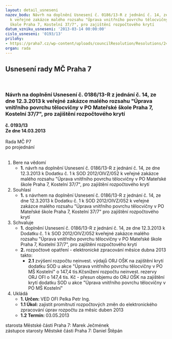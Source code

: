 ```yaml
---
layout: detail_usneseni
nazev_bodu: Návrh na doplnění Usnesení č. 0186/13-R z jednání č. 14, ze dne 12.3.2013
  k veřejné zakázce malého rozsahu "Úprava vnitřního povrchu tělocvičny v PO Mateřské
  škole Praha 7, Kostelní 37/7", pro zajištění rozpočtového krytí
datum_vzniku_usneseni: '2013-03-14 00:00:00'
cislo_usneseni: '0193/13'
prilohy:
- https://praha7.cz/wp-content/uploads/councilResolution/Resolutions/24188/15-13-dodatek_%c4%8d.1-_op.doc
organ: rada
---
```

<div id="ucUsn_pList" class="usn">
	<span><h2>Usnesení rady MČ Praha 7 </h2>
<br></span><div class="standBody">
<span><h3>Návrh na doplnění Usnesení č. 0186/13-R z jednání č. 14, ze dne 12.3.2013 k veřejné zakázce malého rozsahu "Úprava vnitřního povrchu tělocvičny v PO Mateřské škole Praha 7, Kostelní 37/7", pro zajištění rozpočtového krytí</h3></span><div class="center">
		<strong>č. 0193/13</strong><br>
	</div>
<div class="center">
		<strong>Ze dne 14.03.2013</strong><br><br>
	</div>Rada MČ P7<br> po projednání<br><br><ol>
<li>Bere na vědomí<ul><li>
<strong>1.</strong> návrh na doplnění Usnesení č. 0186/13-R z jednání č. 14, ze dne 12.3.2013 k Dodatku č. 1 k SOD 2012/OIVZ/052 k veřejné zakázce malého rozsahu "Úprava vnitřního povrchu tělocvičny v PO Mateřské škole Praha 7, Kostelní 37/7", pro zajištění rozpočtového krytí</li></ul>
</li>
<li>Souhlasí<ul><li>
<strong>1.</strong> s návrhem na doplnění Usnesení č. 0186/13-R z jednání č. 14, ze dne 12.3.2013 k Dodatku č. 1 k SOD 2012/OIVZ/052 k veřejné zakázce malého rozsahu "Úprava vnitřního povrchu tělocvičny v PO Mateřské škole Praha 7, Kostelní 37/7" pro  zajištění rozpočtového krytí</li></ul>
</li>
<li>Schvaluje<ul>
<li>
<strong>1.</strong> doplnění Usnesení č. 0186/13-R z jednání č. 14, ze dne 12.3.2013 k Dodatku č. 1 k SOD 2012/OIVZ/052 kveřejné zakázce malého rozsahu "Úprava vnitřního povrchu tělocvičny v PO Mateřské škole Praha 7, Kostelní 37/7", pro zajištění rozpočtového krytí</li>
<li>
<strong>2.</strong> rozpočtové opatření - elektronické zpracování měsíce dubna 2013 takto:<ul><li>
<strong>2.1</strong> zvýšení rozpočtu neinvest. výdajů ORJ OŠK na zajištění krytí dodatku SOD u akce "Úprava vnitřního povrchu tělocvičny v PO MŠ Kostelní" o 147,4 tis.Kčsnížení rozpočtu neinvest. rezervy ORJ OFI o 147,4 tis. Kč - přesun objemu do ORJ OŠK na zajištění krytí dodatku SOD u akce "Úprava vnitřního povrchu tělocvičny v PO MŠ Kostelní"</li></ul>
</li>
</ul>
</li>
<li>Ukládá<ul>
<li>
<strong>1. Určen: </strong>VED OFI Pelka Petr Ing.</li>
<li>
<strong>1.1 Úkol: </strong>zajistit promítnutí rozpočtových změn do elektronického zpracování úprav rozpočtu za měsíc duben 2013</li>
<li>
<strong>1.2 Termín: </strong>03.05.2013</li>
</ul>
</li>
</ol>starosta Městské části Praha 7: Marek Ječmének<br>zástupce starosty Městské části Praha 7: Daniel Štěpán 
</div>
</div>